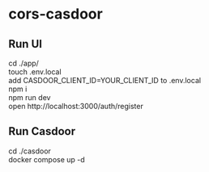 # cors-casdoor

## Run UI
cd ./app/\
touch .env.local\
add CASDOOR_CLIENT_ID=YOUR_CLIENT_ID to .env.local\
npm i\
npm run dev\
open http://localhost:3000/auth/register

## Run Casdoor
cd ./casdoor\
docker compose up -d
